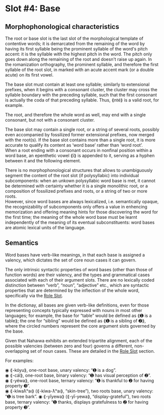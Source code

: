 # Slot #4: Base
  
## Morphophonological characteristics

The root or base slot is the last slot of the morphological template of contentive words; it is demarcated from the remaining of the word by having its first syllable being the prominent syllable of the word's pitch accent: it is the syllable with the highest pitch in the word. The pitch only goes down along the remaining of the root and doesn't raise up again. In the romanization orthography, the prominent syllable, and therefore the first syllable of the root slot, in marked with an acute accent mark (or a double acute) on its first vowel.  
  
The base slot must contain at least one syllable; similarly to extensional prefixes, when it begins with a consonant cluster, the cluster may cross the syllable boundary with the preceding syllable, such that the first consonant is actually the coda of that preceding syllable. Thus, ⟪nté⟫ is a valid root, for example.  
  
The root, and therefore the whole word as well, may end with a single consonant, but not with a consonant cluster.  
  
The base slot may contain a single root, or a string of several roots, possibly even accompanied by fossilized former extensional prefixes, now merged with the root(s). If the base slot contains more than a single root, it is more accurate to qualify its content as ‘word base’ rather than ‘word root’.  
When a root ending with a consonant occurs in nonfinal position within a word base, an epenthetic vowel ⟪ï⟫ is appended to it, serving as a hyphen between it and the following element.

There is no morphophonological structures that allows to unambiguously segment the content of the root slot (if polysyllabic) into individual subcomponents: when an unkown polysyllabic word base is met, it cannot be determined with certainty whether it is a single monolithic root, or a composition of fossilized prefixes and roots, or a string of two or more roots.  
However, since word bases are always lexicalized, i.e. semantically opaque, the recognizability of subcomponents only offers a value in enhencing memorization and offering meaning hints for those discovering the word for the first time; the meaning of the whole word base must be learnt independently of the meaning of its eventual subconstituents: word bases are atomic lexical units of the language.  


## Semantics
  
Word bases have verb-like meanings, in that each base is assigned a valency, which dictates the set of core noun cases it can govern.

The only intrinsic syntactic properties of word bases (other than those of function words) are their valency, and the types and grammatical cases associated with each of their argument slots.
There are no lexically coded distinction between “verb”, “noun”, “adjective” etc., which are syntactic properties that are determined by the inflection of the whole word, specifically via the [Role Slot](roles/noun-roles.md).

In the dictionay, all bases are given verb-like definitions, even for those representing concepts typically expressed with nouns in most other languages; for example, the base for “table” would be defined as ⟪➊ is a table⟫; the one for “sibling” would be defined as ⟪➊ is a sibling of ➋⟫, where the circled numbers represent the core argument slots governed by the base.

Given that Nahaıwa exhibits an extended tripartite alignment, each of the possible valencies (between zero and four) governs a different, non-overlapping set of noun cases. These are detailed in the [Role Slot](roles/noun-roles.md) section.

For examples:

◉ ⟪-kóyu⟫, one-root base, unary valency: “➊ is a dog”.  
◉ ⟪-cál⟫, one-root base, binary valency: “➊ has visual perception of ➋”.  
◉ ⟪-yéwa⟫, one-root base, ternary valency: “➊ is thankful to ➋ for having property ➌”.  
◉ ⟪-kíwaƛʰaı⟫ (⟪-kíwa-ƛʰaı⟫, “skin-tree”), two roots base, unary valency: “➊ is tree bark”.
◉ ⟪-yı̋yewa⟫ (⟪-yı̋-yewa⟫, “display-grateful”), two roots base, ternary valency: “➊ thanks, displays gratefulness to ➋ for having property ➌”.



